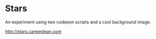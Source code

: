 Stars
=====

An experiment using two codepen scripts and a cool background image.

http://stars.careerdean.com
